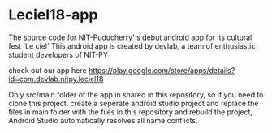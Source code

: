 # Leciel18-app
The source code for NIT-Puducherry' s debut android app for its cultural fest 'Le ciel'
This android app is created by devlab, a team of enthusiastic student developers of NIT-PY

check out our app here https://play.google.com/store/apps/details?id=com.devlab.nitpy.leciel18

Only src/main folder of the app in shared in this repository, so if you need to clone this project, create a seperate android studio project and replace the files in main folder with the files in this repository and rebuild the project, Android Studio automatically resolves all name conflicts.
